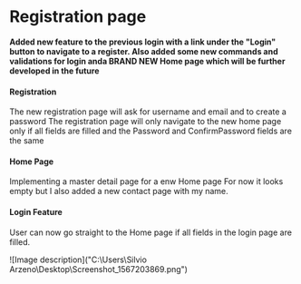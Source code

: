 # Registration page
**Added new feature to the previous login with a link under the "Login" button to navigate to a register. 
Also added some new commands and validations for login anda BRAND NEW Home page which will be further developed in the future**
#### Registration
  The new registration page will ask for username and email and to create a password
  The registration page will only navigate to the new home page only if all fields are filled and the Password and ConfirmPassword fields are the same
  
#### Home Page
  Implementing a master detail page for a enw Home page
  For now it looks empty but I also added a new contact page with my name.
  
  #### Login Feature
  User can now go straight to the Home page if all fields in the login page are filled.
  
 ![Image description]("C:\Users\Silvio Arzeno\Desktop\Screenshot_1567203869.png")
